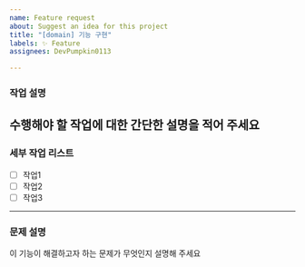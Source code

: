 ```yaml
---
name: Feature request
about: Suggest an idea for this project
title: "[domain] 기능 구현"
labels: ✨ Feature
assignees: DevPumpkin0113

---
```


### 작업 설명
수행해야 할 작업에 대한 간단한 설명을 적어 주세요
--- 
### 세부 작업 리스트
- [ ] 작업1
- [ ] 작업2
- [ ] 작업3
---
### 문제 설명
이 기능이 해결하고자 하는 문제가 무엇인지 설명해 주세요
